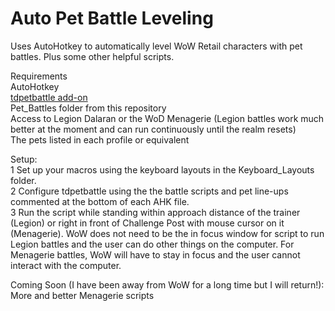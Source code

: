 # Auto Pet Battle Leveling
Uses AutoHotkey to automatically level WoW Retail characters with pet battles. Plus some other helpful scripts.

Requirements  
AutoHotkey  
[tdpetbattle add-on](https://www.curseforge.com/wow/addons/tdbattlepetscript)  
Pet_Battles folder from this repository  
Access to Legion Dalaran or the WoD Menagerie (Legion battles work much better at the moment and can run continuously until the realm resets)  
The pets listed in each profile or equivalent

Setup:  
1 Set up your macros using the keyboard layouts in the Keyboard_Layouts folder.  
2 Configure tdpetbattle using the the battle scripts and pet line-ups commented at the bottom of each AHK file.  
3 Run the script while standing within approach distance of the trainer (Legion) or right in front of Challenge Post with mouse cursor on it (Menagerie). WoW does not need to be the in focus window for script to run Legion battles and the user can do other things on the computer. For Menagerie battles, WoW will have to stay in focus and the user cannot interact with the computer.

Coming Soon (I have been away from WoW for a long time but I will return!):  
More and better Menagerie scripts

